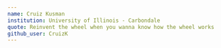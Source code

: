 ```yaml
---
name: Cruiz Kusman
institution: University of Illinois - Carbondale
quote: Reinvent the wheel when you wanna know how the wheel works
github_user: CruizK
---
```

